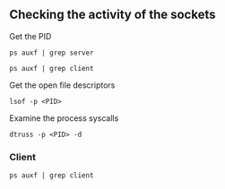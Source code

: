 ## Checking the activity of the sockets

Get the PID

```shell
ps auxf | grep server

ps auxf | grep client
```

Get the open file descriptors

```shell
lsof -p <PID>
```

Examine the process syscalls

```shell
dtruss -p <PID> -d
```

### Client

```shell
ps auxf | grep client
```
